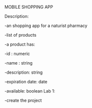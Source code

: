 MOBILE SHOPPING APP

Description:

-an shopping app for a naturist pharmacy

-list of products

-a product has:

-id : numeric

-name : string

-description: string

-expiration date: date

-available: boolean
Lab 1:

-create the project
